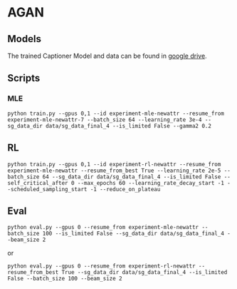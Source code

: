 # AGAN

## Models

The trained Captioner Model and data can be found in <a href="https://drive.google.com/drive/folders/11q-XixaukQzjJ87kbhUQQxzkSRrigld7?usp=sharing" target="_blank">google drive</a>.

## Scripts

### MLE

```python train.py --gpus 0,1 --id experiment-mle-newattr --resume_from experiment-mle-newattr-7 --batch_size 64 --learning_rate 3e-4 --sg_data_dir data/sg_data_final_4 --is_limited False --gamma2 0.2```

## RL

```python train.py --gpus 0,1 --id experiment-rl-newattr --resume_from experiment-mle-newattr --resume_from_best True --learning_rate 2e-5 --batch_size 64 --sg_data_dir data/sg_data_final_4 --is_limited False --self_critical_after 0 --max_epochs 60 --learning_rate_decay_start -1 --scheduled_sampling_start -1 --reduce_on_plateau```

## Eval

```python eval.py --gpus 0 --resume_from experiment-mle-newattr --batch_size 100 --is_limited False --sg_data_dir data/sg_data_final_4 --beam_size 2```

or

```python eval.py --gpus 0 --resume_from experiment-rl-newattr --resume_from_best True --sg_data_dir data/sg_data_final_4 --is_limited False --batch_size 100 --beam_size 2```







